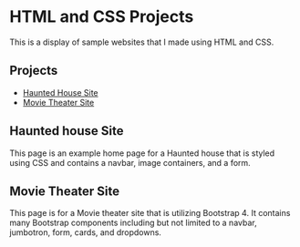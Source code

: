 # **HTML and CSS Projects**

This is a display of sample websites that I made using HTML and CSS.

## **Projects**

* [Haunted House Site](https://www.github.comNateC85/HTML_and_CSS_Course/blob/main/Project/Index.html") 
* [Movie Theater Site](https://github.com/NateC85/HTML_and_CSS_Course/blob/main/bootstrap4-project/academy_cinemas.html)

## Haunted house Site
This page is an example home page for a Haunted house that is styled using CSS and contains a navbar, image containers, and a form.

## Movie Theater Site

This page is for a Movie theater site that is utilizing Bootstrap 4. It contains many Bootstrap components including but not limited to a navbar, jumbotron, form, cards, and dropdowns.